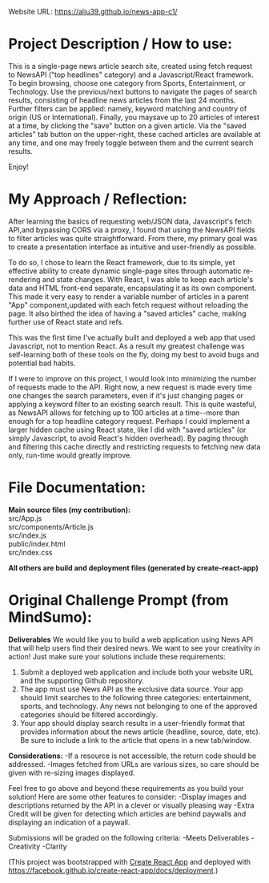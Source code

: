 ​​Website URL: https://aliu39.github.io/news-app-c1/

# Project Description / How to use:

​This is a single-page news article search site, created using fetch request to NewsAPI ("top headlines" category) and a Javascript/React framework. To begin browsing, choose one category from Sports, Entertainment, or Technology. Use the previous/next buttons to navigate the pages of search results, consisting of headline news articles from the last 24 months. Further filters can be applied: namely, keyword matching and country of origin (US or International). Finally, you may ​save​ up to 20 articles of interest at a time, by clicking the "save" button on a given article. Via the "saved articles" tab button on the upper-right​, these cached articles are available at any time, and one may freely toggle between them and the current search results.

Enjoy!

# My Approach / Reflection:

​​After learning the basics of requesting web/JSON data, Javascript's fetch API,​and bypassing CORS via a proxy, I found that using the NewsAPI fields to filter articles was quite straightforward. From there, my primary goal was to create a presentation interface as intuitive and user-friendly as possible.

To do so, I chose to learn the React framework, due to its simple, yet effective ability to create dynamic single-page sites through automatic re-rendering and state changes. With React, I was able to keep each article's data and HTML front-end separate, encapsulating it as its own component. This made it very easy to render a variable number of articles in a parent "App" component,updated with each fetch request without reloading the page. It also birthed the idea of having a "saved articles" cache, making further use of React state and refs.

This was the first time I've actually built and deployed a web app that used Javascript, not to mention React. As a result my greatest challenge was self-learning both of these tools on the fly, doing my best to avoid bugs and potential bad habits.

If I were to improve on this project, I would look into minimizing the number of requests made to the API. Right now, a new request is made every time one changes the search parameters, even if it's just changing pages or applying a keyword filter to an existing search result. This is quite wasteful, as NewsAPI allows for fetching up to 100 articles at a time--more than enough for a top headline category request. Perhaps I could implement a larger hidden cache using React state, like I did with "saved articles" (or simply Javascript, to avoid React's hidden overhead). By paging through and filtering this cache directly and restricting requests to fetching ​new​ data only, run-time would greatly improve.

# File Documentation:

**Main source files (my contribution):**  
src/App.js  
src/components/Article.js  
src/index.js  
public/index.html  
src/index.css

**All others are build and deployment files (generated by create-react-app)**

# Original Challenge Prompt (from MindSumo):

**Deliverables**
We would like you to build a web application using News API that will help users find their desired news. We want to see your creativity in action! Just make sure your solutions include these requirements:

1. Submit a deployed web application and include both your website URL and the supporting Github repository.
2. The app must use News API as the exclusive data source.
   Your app should limit searches to the following three categories: entertainment, sports, and technology. Any news not belonging to one of the approved categories should be filtered accordingly.
3. Your app should display search results in a user-friendly format that provides information about the news article (headline, source, date, etc). Be sure to include a link to the article that opens in a new tab/window.

**Considerations:**
-If a resource is not accessible, the return code should be addressed.
-Images fetched from URLs are various sizes, so care should be given with re-sizing images displayed.

Feel free to go above and beyond these requirements as you build your solution! Here are some other features to consider:
-Display images and descriptions returned by the API in a clever or visually pleasing way
-Extra Credit will be given for detecting which articles are behind paywalls and displaying an indication of a paywall.

Submissions will be graded on the following criteria:
-Meets Deliverables
-Creativity
-Clarity

(This project was bootstrapped with [Create React App](https://github.com/facebook/create-react-app) and deployed with https://facebook.github.io/create-react-app/docs/deployment.)
